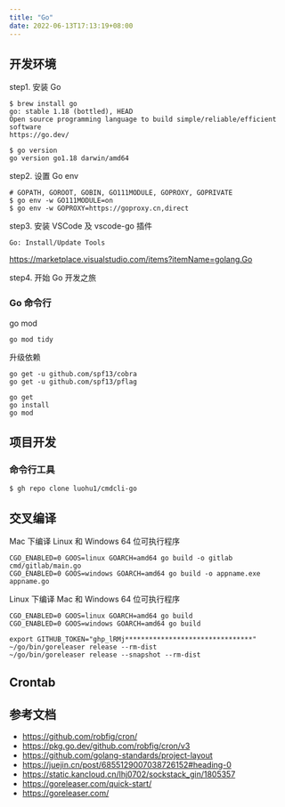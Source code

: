```yaml
---
title: "Go"
date: 2022-06-13T17:13:19+08:00
---
```


## 开发环境

step1. 安装 Go

```shell
$ brew install go
go: stable 1.18 (bottled), HEAD
Open source programming language to build simple/reliable/efficient software
https://go.dev/

$ go version
go version go1.18 darwin/amd64
```

step2. 设置 Go env

```shell
# GOPATH, GOROOT, GOBIN, GO111MODULE, GOPROXY, GOPRIVATE
$ go env -w GO111MODULE=on
$ go env -w GOPROXY=https://goproxy.cn,direct
```

step3. 安装 VSCode 及 vscode-go 插件

```
Go: Install/Update Tools
```

https://marketplace.visualstudio.com/items?itemName=golang.Go

step4. 开始 Go 开发之旅

### Go 命令行

go mod

```
go mod tidy
```

升级依赖

```
go get -u github.com/spf13/cobra
go get -u github.com/spf13/pflag
```

```
go get
go install
go mod
```

## 项目开发

### 命令行工具

```shell
$ gh repo clone luohu1/cmdcli-go
```

## 交叉编译

Mac 下编译 Linux 和 Windows 64 位可执行程序

```shell
CGO_ENABLED=0 GOOS=linux GOARCH=amd64 go build -o gitlab cmd/gitlab/main.go
CGO_ENABLED=0 GOOS=windows GOARCH=amd64 go build -o appname.exe appname.go
```

Linux 下编译 Mac 和 Windows 64 位可执行程序

```shell
CGO_ENABLED=0 GOOS=linux GOARCH=amd64 go build
CGO_ENABLED=0 GOOS=windows GOARCH=amd64 go build
```

```shell
export GITHUB_TOKEN="ghp_lRMj********************************"
~/go/bin/goreleaser release --rm-dist
~/go/bin/goreleaser release --snapshot --rm-dist
```

## Crontab

## 参考文档

- https://github.com/robfig/cron/
- https://pkg.go.dev/github.com/robfig/cron/v3
- https://github.com/golang-standards/project-layout
- https://juejin.cn/post/6855129007038726152#heading-0
- https://static.kancloud.cn/lhj0702/sockstack_gin/1805357
- https://goreleaser.com/quick-start/
- https://goreleaser.com/
